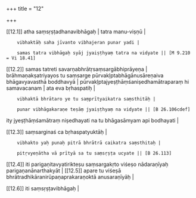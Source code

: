 +++
title = "12"

+++

[[12.1]] atha saṃsṛṣṭadhanavibhāgaḥ | tatra manu-viṣṇū |

		vibhaktāḥ saha jīvanto vibhajeran punar yadi |

		samas tatra vibhāgaḥ syāj jyaiṣṭhyaṃ tatra na vidyate || [M 9.210 = Vi 18.41]

[[12.2]] samas tatreti savarṇabhrātṛsaṃsargābhiprāyeṇa | brāhmaṇakṣatriyayos tu saṃsarge pūrvakḷptabhāgānusāreṇaiva bhāgavyavasthā boddhavyā | pūrvakḷptajyeṣṭhāṃśaniṣedhamātraparaṃ hi samavacanam | ata eva bṛhaspatiḥ |

		vibhaktā bhrātaro ye tu saṃprītyaikatra saṃsthitāḥ |

		punar vibhāgakaraṇe teṣāṃ jyaiṣṭhyaṃ na vidyate || [B 26.106cdef]

ity jyeṣṭhāṃśamātraṃ niṣedhayati na tu bhāgasāmyam api bodhayati |

[[12.3]] saṃsarginaś ca bṛhaspatyuktāḥ |

		vibhakto yaḥ punaḥ pitrā bhrātrā caikatra saṃsthitaḥ |

		pitṛvyeṇātha vā prītyā sa tu saṃsṛṣṭa ucyate || [B 26.113]

[[12.4]] iti parigaṇitavyatirikteṣu saṃsargakṛto viśeṣo nādaraṇīyaḥ parigaṇanānarthakyāt | [[12.5]] apare tu viśeṣā bhrātradhikāranirūpaṇaprakaraṇoktā anusaraṇīyāḥ |

[[12.6]] iti saṃsṛṣṭavibhāgaḥ |
